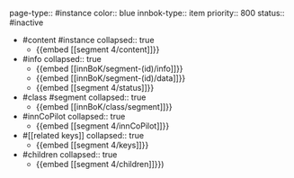 page-type:: #instance
color:: blue
innbok-type:: item
priority:: 800
status:: #inactive

- #content #instance
  collapsed:: true
	- {{embed [[segment 4/content]]}}
- #info
  collapsed:: true
	- {{embed [[innBoK/segment-(id)/info]]}}
	- {{embed [[innBoK/segment-(id)/data]]}}
	- {{embed [[segment 4/status]]}}
- #class #segment
  collapsed:: true
	- {{embed [[innBoK/class/segment]]}}
- #innCoPilot
  collapsed:: true
	- {{embed [[segment 4/innCoPilot]]}}
- #[[related keys]]
  collapsed:: true
	- {{embed [[segment 4/keys]]}}
- #children
  collapsed:: true
	- {{embed [[segment 4/children]]}})


